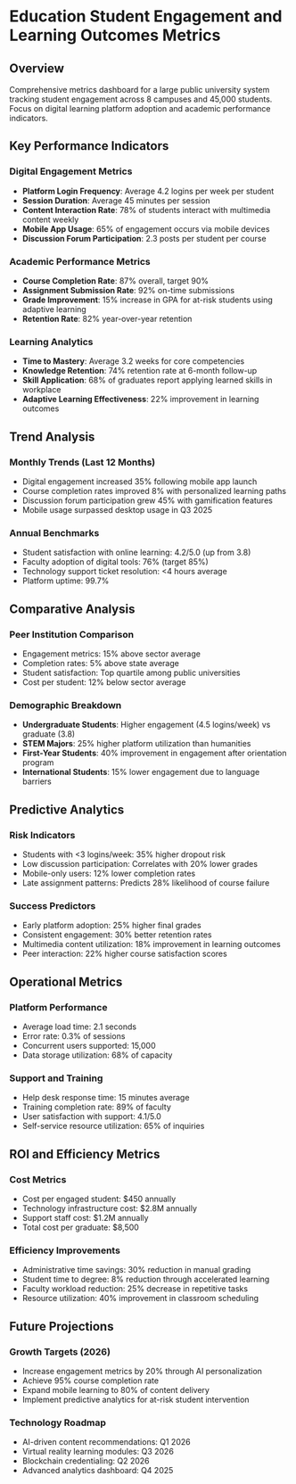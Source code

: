 # Education Student Engagement and Learning Outcomes Metrics

## Overview
Comprehensive metrics dashboard for a large public university system tracking student engagement across 8 campuses and 45,000 students. Focus on digital learning platform adoption and academic performance indicators.

## Key Performance Indicators

### Digital Engagement Metrics
- **Platform Login Frequency**: Average 4.2 logins per week per student
- **Session Duration**: Average 45 minutes per session
- **Content Interaction Rate**: 78% of students interact with multimedia content weekly
- **Mobile App Usage**: 65% of engagement occurs via mobile devices
- **Discussion Forum Participation**: 2.3 posts per student per course

### Academic Performance Metrics
- **Course Completion Rate**: 87% overall, target 90%
- **Assignment Submission Rate**: 92% on-time submissions
- **Grade Improvement**: 15% increase in GPA for at-risk students using adaptive learning
- **Retention Rate**: 82% year-over-year retention

### Learning Analytics
- **Time to Mastery**: Average 3.2 weeks for core competencies
- **Knowledge Retention**: 74% retention rate at 6-month follow-up
- **Skill Application**: 68% of graduates report applying learned skills in workplace
- **Adaptive Learning Effectiveness**: 22% improvement in learning outcomes

## Trend Analysis

### Monthly Trends (Last 12 Months)
- Digital engagement increased 35% following mobile app launch
- Course completion rates improved 8% with personalized learning paths
- Discussion forum participation grew 45% with gamification features
- Mobile usage surpassed desktop usage in Q3 2025

### Annual Benchmarks
- Student satisfaction with online learning: 4.2/5.0 (up from 3.8)
- Faculty adoption of digital tools: 76% (target 85%)
- Technology support ticket resolution: <4 hours average
- Platform uptime: 99.7%

## Comparative Analysis

### Peer Institution Comparison
- Engagement metrics: 15% above sector average
- Completion rates: 5% above state average
- Student satisfaction: Top quartile among public universities
- Cost per student: 12% below sector average

### Demographic Breakdown
- **Undergraduate Students**: Higher engagement (4.5 logins/week) vs graduate (3.8)
- **STEM Majors**: 25% higher platform utilization than humanities
- **First-Year Students**: 40% improvement in engagement after orientation program
- **International Students**: 15% lower engagement due to language barriers

## Predictive Analytics

### Risk Indicators
- Students with <3 logins/week: 35% higher dropout risk
- Low discussion participation: Correlates with 20% lower grades
- Mobile-only users: 12% lower completion rates
- Late assignment patterns: Predicts 28% likelihood of course failure

### Success Predictors
- Early platform adoption: 25% higher final grades
- Consistent engagement: 30% better retention rates
- Multimedia content utilization: 18% improvement in learning outcomes
- Peer interaction: 22% higher course satisfaction scores

## Operational Metrics

### Platform Performance
- Average load time: 2.1 seconds
- Error rate: 0.3% of sessions
- Concurrent users supported: 15,000
- Data storage utilization: 68% of capacity

### Support and Training
- Help desk response time: 15 minutes average
- Training completion rate: 89% of faculty
- User satisfaction with support: 4.1/5.0
- Self-service resource utilization: 65% of inquiries

## ROI and Efficiency Metrics

### Cost Metrics
- Cost per engaged student: $450 annually
- Technology infrastructure cost: $2.8M annually
- Support staff cost: $1.2M annually
- Total cost per graduate: $8,500

### Efficiency Improvements
- Administrative time savings: 30% reduction in manual grading
- Student time to degree: 8% reduction through accelerated learning
- Faculty workload reduction: 25% decrease in repetitive tasks
- Resource utilization: 40% improvement in classroom scheduling

## Future Projections

### Growth Targets (2026)
- Increase engagement metrics by 20% through AI personalization
- Achieve 95% course completion rate
- Expand mobile learning to 80% of content delivery
- Implement predictive analytics for at-risk student intervention

### Technology Roadmap
- AI-driven content recommendations: Q1 2026
- Virtual reality learning modules: Q3 2026
- Blockchain credentialing: Q2 2026
- Advanced analytics dashboard: Q4 2025